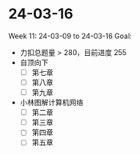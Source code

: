 # 24-03-16
Week 11: 24-03-09 to 24-03-16
Goal:
- 力扣总题量 > 280，目前进度 255
- 自顶向下
  - [ ] 第七章
  - [ ] 第八章
  - [ ] 第九章
- 小林图解计算机网络
  - [ ] 第二章
  - [ ] 第三章
  - [ ] 第四章
  - [ ] 第五章
